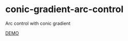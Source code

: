 # conic-gradient-arc-control
Arc control with conic gradient

[DEMO](https://maximka777.github.io/conic-gradient-arc-control)
